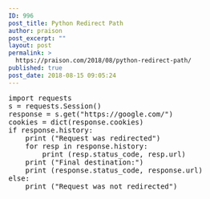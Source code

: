 ```yaml
---
ID: 996
post_title: Python Redirect Path
author: praison
post_excerpt: ""
layout: post
permalink: >
  https://praison.com/2018/08/python-redirect-path/
published: true
post_date: 2018-08-15 09:05:24
---
```

<!-- wp:preformatted -->
<pre class="wp-block-preformatted">import requests 
s = requests.Session()
response = s.get("https://google.com/")
cookies = dict(response.cookies)
if response.history:
    print ("Request was redirected")
    for resp in response.history:
        print (resp.status_code, resp.url)
    print ("Final destination:")
    print (response.status_code, response.url)
else:
    print ("Request was not redirected")</pre>
<!-- /wp:preformatted -->